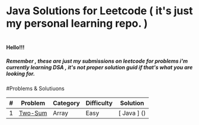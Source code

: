<h1>Java Solutions for Leetcode ( it's just my personal learning repo. )<h1>   
<h4>Hello!!!</h4>
<h5>Remember , these are just my submissions on leetcode for problems i'm currently learning DSA , it's not proper solution guid if that's what you are looking for.</h5>
   
#Problems & Solutiuons 

| # | Problem | Category | Difficulty | Solution |
| --- | --- | --- | --- | --- |
| 1 | [ Two-Sum ](https://leetcode.com/problems/two-sum/) | Array | Easy | [ Java ] () |
